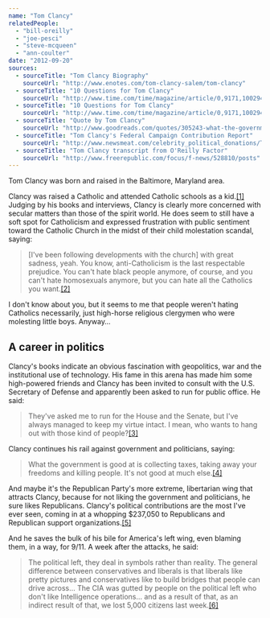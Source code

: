 ```yaml
---
name: "Tom Clancy"
relatedPeople:
  - "bill-oreilly"
  - "joe-pesci"
  - "steve-mcqueen"
  - "ann-coulter"
date: "2012-09-20"
sources:
  - sourceTitle: "Tom Clancy Biography"
    sourceUrl: "http://www.enotes.com/tom-clancy-salem/tom-clancy"
  - sourceTitle: "10 Questions for Tom Clancy"
    sourceUrl: "http://www.time.com/time/magazine/article/0,9171,1002941,00.html"
  - sourceTitle: "10 Questions for Tom Clancy"
    sourceUrl: "http://www.time.com/time/magazine/article/0,9171,1002941,00.html"
  - sourceTitle: "Quote by Tom Clancy"
    sourceUrl: "http://www.goodreads.com/quotes/305243-what-the-government-is-good-at-is-collecting-taxes-taking"
  - sourceTitle: "Tom Clancy's Federal Campaign Contribution Report"
    sourceUrl: "http://www.newsmeat.com/celebrity_political_donations/Tom_Clancy.php"
  - sourceTitle: "Tom Clancy transcript from O'Reilly Factor"
    sourceUrl: "http://www.freerepublic.com/focus/f-news/528810/posts"
---
```


Tom Clancy was born and raised in the Baltimore, Maryland area.

Clancy was raised a Catholic and attended Catholic schools as a kid.<a class="source-citation" href="http://www.enotes.com/tom-clancy-salem/tom-clancy" title="Tom Clancy Biography">[1]</a> Judging by his books and interviews, Clancy is clearly more concerned with secular matters than those of the spirit world. He does seem to still have a soft spot for Catholicism and expressed frustration with public sentiment toward the Catholic Church in the midst of their child molestation scandal, saying:

>[I've been following developments with the church] with great sadness, yeah. You know, anti-Catholicism is the last respectable prejudice. You can't hate black people anymore, of course, and you can't hate homosexuals anymore, but you can hate all the Catholics you want.<a class="source-citation" href="http://www.time.com/time/magazine/article/0,9171,1002941,00.html" title="10 Questions for Tom Clancy">[2]</a>

I don't know about you, but it seems to me that people weren't hating Catholics necessarily, just high-horse religious clergymen who were molesting little boys. Anyway…


## A career in politics

Clancy's books indicate an obvious fascination with geopolitics, war and the institutional use of technology. His fame in this arena has made him some high-powered friends and Clancy has been invited to consult with the U.S. Secretary of Defense and apparently been asked to run for public office. He said:

>They've asked me to run for the House and the Senate, but I've always managed to keep my virtue intact. I mean, who wants to hang out with those kind of people?<a class="source-citation" href="http://www.time.com/time/magazine/article/0,9171,1002941,00.html" title="10 Questions for Tom Clancy">[3]</a>

Clancy continues his rail against government and politicians, saying:

>What the government is good at is collecting taxes, taking away your freedoms and killing people. It's not good at much else.<a class="source-citation" href="http://www.goodreads.com/quotes/305243-what-the-government-is-good-at-is-collecting-taxes-taking" title="Quote by Tom Clancy">[4]</a>

And maybe it's the Republican Party's more extreme, libertarian wing that attracts Clancy, because for not liking the government and politicians, he sure likes Republicans. Clancy's political contributions are the most I've ever seen, coming in at a whopping $237,050 to Republicans and Republican support organizations.<a class="source-citation" href="http://www.newsmeat.com/celebrity_political_donations/Tom_Clancy.php" title="Tom Clancy&apos;s Federal Campaign Contribution Report">[5]</a>

And he saves the bulk of his bile for America's left wing, even blaming them, in a way, for 9/11. A week after the attacks, he said:

>The political left, they deal in symbols rather than reality. The general difference between conservatives and liberals is that liberals like pretty pictures and conservatives like to build bridges that people can drive across… The CIA was gutted by people on the political left who don't like Intelligence operations… and as a result of that, as an indirect result of that, we lost 5,000 citizens last week.<a class="source-citation" href="http://www.freerepublic.com/focus/f-news/528810/posts" title="Tom Clancy transcript from O&apos;Reilly Factor">[6]</a>